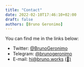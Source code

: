 ```yaml
---
title: "Contact"
date: 2022-02-10T17:46:10+02:00
draft: false
authors: [Bruno Geronimo]
---
```

You can find me in the links below:

* Twitter: [@BrunoGeronimo](https://twitter.com/BrunoGeronimo)
* Telegram: [@brunogeronimo](https://t.me/brunogeronimo)
* E-mail: [hi@bruno.works](mailto:hi@bruno.works) [(🔐)](https://bru.ge/key)